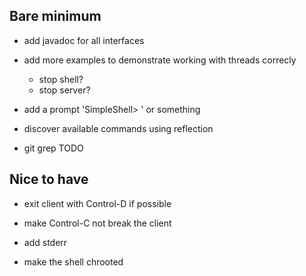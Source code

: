 Bare minimum
------------

- add javadoc for all interfaces

- add more examples to demonstrate working with threads correcly
    - stop shell?
    - stop server?

- add a prompt 'SimpleShell> ' or something

- discover available commands using reflection

- git grep TODO

Nice to have
------------

- exit client with Control-D if possible

- make Control-C not break the client

- add stderr

- make the shell chrooted